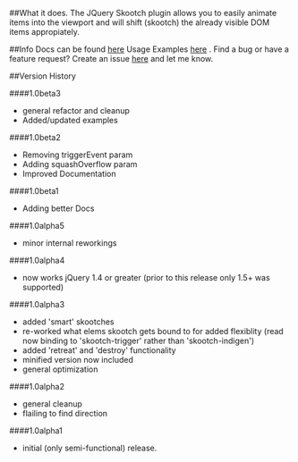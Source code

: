 ##What it does.
The JQuery Skootch plugin allows you to easily animate items into the viewport and will shift (skootch) the already visible DOM items appropiately.  

##Info
Docs can be found [here](http://technicolorenvy.github.com/jquery-skootch/)
Usage Examples [here](http://technicolorenvy.github.com/jquery-skootch/examples/index.html) .
Find a bug or have a feature request? Create an issue [here](https://github.com/technicolorenvy/jquery-skootch/issues) and let me know.

##Version History

####1.0beta3  
- general refactor and cleanup
- Added/updated examples 

####1.0beta2
- Removing triggerEvent param
- Adding squashOverflow param
- Improved Documentation

####1.0beta1
- Adding better Docs

####1.0alpha5
- minor internal reworkings

####1.0alpha4
- now works jQuery 1.4 or greater (prior to this release only 1.5+ was supported)

####1.0alpha3
- added 'smart' skootches
- re-worked what elems skootch gets bound to for added flexiblity (read now binding to 'skootch-trigger' rather than 'skootch-indigen')
- added 'retreat' and 'destroy' functionality
- minified version now included
- general optimization

####1.0alpha2
- general cleanup
- flailing to find direction

####1.0alpha1
- initial (only semi-functional) release.